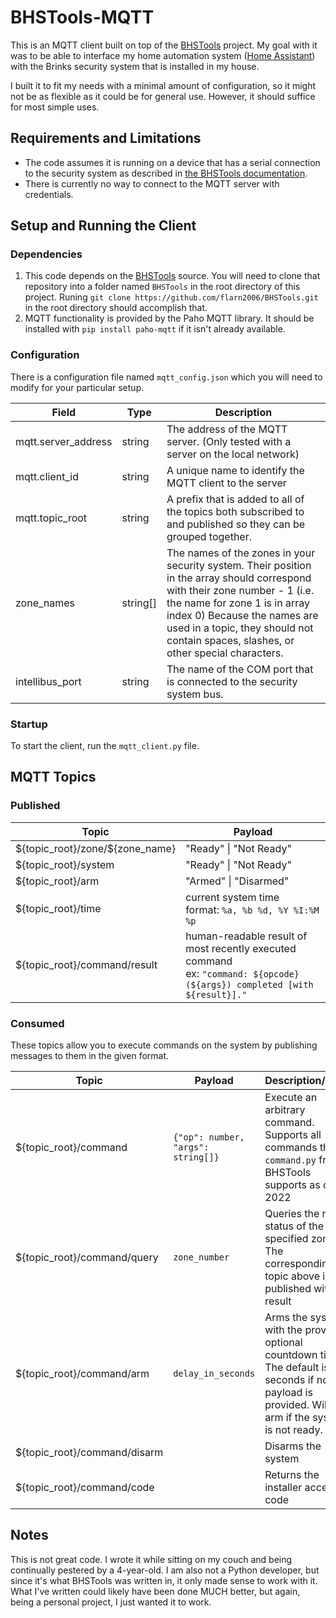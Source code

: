 # BHSTools-MQTT
This is an MQTT client built on top of the [BHSTools](https://github.com/flarn2006/BHSTools) project. My goal with it was to be able to interface my home automation system ([Home Assistant](https://www.home-assistant.io/)) with the Brinks security system that is installed in my house.

I built it to fit my needs with a minimal amount of configuration, so it might not be as flexible as it could be for general use. However, it should suffice for most simple uses.

## Requirements and Limitations
- The code assumes it is running on a device that has a serial connection to the security system as described in [the BHSTools documentation](https://github.com/flarn2006/BHSTools#using-rs-485). 
- There is currently no way to connect to the MQTT server with credentials. 

## Setup and Running the Client

### Dependencies
1. This code depends on the [BHSTools](https://github.com/flarn2006/BHSTools) source. You will need to clone that repository into a folder named `BHSTools` in the root directory of this project. Runing `git clone https://github.com/flarn2006/BHSTools.git` in the root directory should accomplish that.
2. MQTT functionality is provided by the Paho MQTT library. It should be installed with `pip install paho-mqtt` if it isn't already available.

### Configuration
There is a configuration file named `mqtt_config.json` which you will need to modify for your particular setup. 

| Field  | Type | Description |
| ------------- | ------------- | ------------- |
| mqtt.server_address | string | The address of the MQTT server. (Only tested with a server on the local network) |
| mqtt.client_id | string | A unique name to identify the MQTT client to the server |
| mqtt.topic_root | string | A prefix that is added to all of the topics both subscribed to and published so they can be grouped together. |
| zone_names | string[] | The names of the zones in your security system. Their position in the array should correspond with their zone number - 1 (i.e. the name for zone 1 is in array index 0) Because the names are used in a topic, they should not contain spaces, slashes, or other special characters. |
| intellibus_port | string | The name of the COM port that is connected to the security system bus. |

### Startup
To start the client, run the `mqtt_client.py` file.

## MQTT Topics

### Published

| Topic  | Payload |
| ------------- | ------------- |
| \${topic_root}/zone/${zone_name}  | "Ready" \| "Not Ready" |
| \${topic_root}/system  | "Ready" \| "Not Ready"  |
| ${topic_root}/arm | "Armed" \| "Disarmed" |
| ${topic_root}/time | current system time <br/> format: `%a, %b %d, %Y %I:%M %p` |
| ${topic_root}/command/result| human-readable result of most recently executed command <br />ex: `"command: ${opcode} (${args}) completed [with ${result}]."` |


### Consumed
These topics allow you to execute commands on the system by publishing messages to them in the given format.

| Topic  | Payload | Description/Notes |
| ------------- | ------------- | ------------- |
| \${topic_root}/command  | `{"op": number, "args": string[]}` | Execute an arbitrary command. Supports all commands that `command.py` from BHSTools supports as of Jan 2022 |
| \${topic_root}/command/query  | `zone_number` | Queries the ready status of the specified zone. The corresponding topic above is published with the result |
| ${topic_root}/command/arm | `delay_in_seconds` | Arms the system with the provided optional countdown time. The default is 60 seconds if no payload is provided. Will not arm if the system is not ready. |
| ${topic_root}/command/disarm | | Disarms the system |
| ${topic_root}/command/code |  | Returns the installer access code |

## Notes
This is not great code. I wrote it while sitting on my couch and being continually pestered by a 4-year-old. I am also not a Python developer, but since it's what BHSTools was written in, it only made sense to work with it. What I've written could likely have been done MUCH better, but again, being a personal project, I just wanted it to work.
